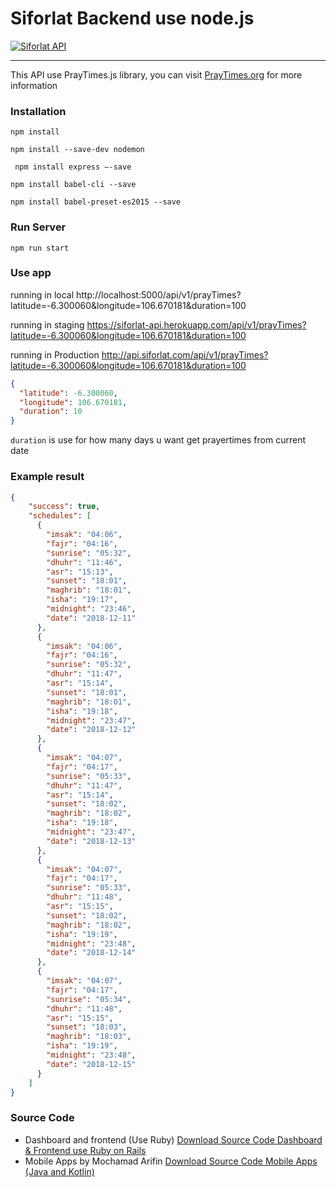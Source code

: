 # Siforlat Backend use node.js

[![Siforlat API](https://res.cloudinary.com/siforlat/image/upload/v1544540907/logo/siforlat-logo-black.png "Siforlat API")](https://siforlat.com/ "Siforlat API")

------------

This API use PrayTimes.js library, you can visit [PrayTimes.org](http://praytimes.org/ "PrayTimes.org") for more information

### Installation
``` npm install ```

``` npm install --save-dev nodemon ```

``` npm install express —-save```

``` npm install babel-cli --save ```

``` npm install babel-preset-es2015 --save ```

### Run Server
``` npm run start ```

### Use app
running in local
http://localhost:5000/api/v1/prayTimes?latitude=-6.300060&longitude=106.670181&duration=100

running in  staging 
https://siforlat-api.herokuapp.com/api/v1/prayTimes?latitude=-6.300060&longitude=106.670181&duration=100

running in  Production 
http://api.siforlat.com/api/v1/prayTimes?latitude=-6.300060&longitude=106.670181&duration=100

```json
{
  "latitude": -6.300060,
  "longitude": 106.670181,
  "duration": 10
}
```

``` duration ``` is use for how many days u want get prayertimes from current date

### Example result
```json
{
    "success": true,
    "schedules": [
      {
        "imsak": "04:06",
        "fajr": "04:16",
        "sunrise": "05:32",
        "dhuhr": "11:46",
        "asr": "15:13",
        "sunset": "18:01",
        "maghrib": "18:01",
        "isha": "19:17",
        "midnight": "23:46",
        "date": "2018-12-11"
      },
      {
        "imsak": "04:06",
        "fajr": "04:16",
        "sunrise": "05:32",
        "dhuhr": "11:47",
        "asr": "15:14",
        "sunset": "18:01",
        "maghrib": "18:01",
        "isha": "19:18",
        "midnight": "23:47",
        "date": "2018-12-12"
      },
      {
        "imsak": "04:07",
        "fajr": "04:17",
        "sunrise": "05:33",
        "dhuhr": "11:47",
        "asr": "15:14",
        "sunset": "18:02",
        "maghrib": "18:02",
        "isha": "19:18",
        "midnight": "23:47",
        "date": "2018-12-13"
      },
      {
        "imsak": "04:07",
        "fajr": "04:17",
        "sunrise": "05:33",
        "dhuhr": "11:48",
        "asr": "15:15",
        "sunset": "18:02",
        "maghrib": "18:02",
        "isha": "19:19",
        "midnight": "23:48",
        "date": "2018-12-14"
      },
      {
        "imsak": "04:07",
        "fajr": "04:17",
        "sunrise": "05:34",
        "dhuhr": "11:48",
        "asr": "15:15",
        "sunset": "18:03",
        "maghrib": "18:03",
        "isha": "19:19",
        "midnight": "23:48",
        "date": "2018-12-15"
      }
    ]
}
```

### Source Code
- Dashboard and frontend (Use Ruby) [Download Source Code  Dashboard & Frontend use Ruby on Rails](https://github.com/muhammadyana/sistem-informasi-jadwal-sholat-siforlat "Dashboard & Frontend use Ruby on Rails")
- Mobile Apps by Mochamad Arifin [Download Source Code Mobile Apps (Java and Kotlin)](https://github.com/flasharifin/Sistem-Informasi-Jadwal-Sholat-Mobile-App "Mobile Apps (Java and Kotlin)") 
